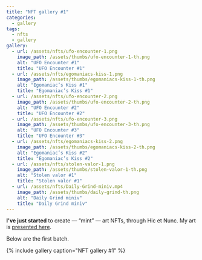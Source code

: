 ```yaml
---
title: "NFT gallery #1"
categories:
  - gallery
tags:
  - nfts 
  - gallery
gallery:
  - url: /assets/nfts/ufo-encounter-1.png
    image_path: /assets/thumbs/ufo-encounter-1-th.png
    alt: "UFO Encounter #1"
    title: "UFO Encounter #1"
  - url: /assets/nfts/egomaniacs-kiss-1.png
    image_path: /assets/thumbs/egomaniacs-kiss-1-th.png
    alt: "Egomaniac’s Kiss #1"
    title: "Egomaniac’s Kiss #1"
  - url: /assets/nfts/ufo-encounter-2.png
    image_path: /assets/thumbs/ufo-encounter-2-th.png
    alt: "UFO Encounter #2"
    title: "UFO Encounter #2"
  - url: /assets/nfts/ufo-encounter-3.png
    image_path: /assets/thumbs/ufo-encounter-3-th.png
    alt: "UFO Encounter #3"
    title: "UFO Encounter #3"
  - url: /assets/nfts/egomaniacs-kiss-2.png
    image_path: /assets/thumbs/egomaniacs-kiss-2-th.png
    alt: "Egomaniac’s Kiss #2"
    title: "Egomaniac’s Kiss #2"
  - url: /assets/nfts/stolen-valor-1.png
    image_path: /assets/thumbs/stolen-valor-1-th.png
    alt: "Stolen valor #1"
    title: "Stolen valor #1"
  - url: /assets/nfts/Daily-Grind-miniv.mp4
    image_path: /assets/thumbs/daily-grind-th.png
    alt: "Daily Grind miniv"
    title: "Daily Grind miniv"
---
```


**I've just started** to create — “mint” — art NFTs, through Hic et Nunc. My art is [presented here](https://www.hicetnunc.art/heurihermilab/creations).

Below are the first batch.

{% include gallery caption="NFT gallery #1" %}
